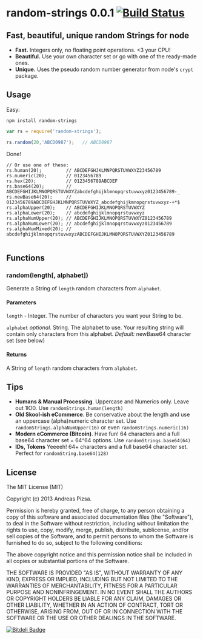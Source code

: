 # random-strings 0.0.1 [![Build Status](https://travis-ci.org/AndreasPizsa/node-random-strings.png?branch=master)](https://travis-ci.org/AndreasPizsa/node-random-strings)
## Fast, beautiful, unique random Strings for node

- __Fast.__ Integers only, no floating point operations. <3 your CPU!
- __Beautiful.__ Use your own character set or go with one of the ready-made ones. 
- __Unique.__ Uses the pseudo random number generator from node's `crypt` package.

## Usage

Easy:

```
npm install random-strings
```

```js
var rs = require('random-strings');

rs.random(20,'ABCD0987');   // ABCD0987
```

Done!

```
// Or use one of these:
rs.human(20);         // ABCDEFGHJKLMNPQRSTUVWXYZ23456789
rs.numeric(20);       // 0123456789
rs.hex(20);           // 0123456789ABCDEF
rs.base64(20);        // ABCDEFGHIJKLMNOPQRSTUVWXYZabcdefghijklmnopqrstuvwxyz0123456789-_
rs.newBase64(20);     // 0123456789ABCDEFGHJKLMNPQRSTUVWXYZ_abcdefghijkmnopqrstuvwxyz-+*$
rs.alphaUpper(20);    // ABCDEFGHIJKLMNOPQRSTUVWXYZ
rs.alphaLower(20);    // abcdefghijklmnopqrstuvwxyz
rs.alphaNumUpper(20); // ABCDEFGHIJKLMNOPQRSTUVWXYZ0123456789
rs.alphaNumLower(20); // abcdefghijklmnopqrstuvwxyz0123456789
rs.alphaNumMixed(20); // abcdefghijklmnopqrstuvwxyzABCDEFGHIJKLMNOPQRSTUVWXYZ0123456789


```


## Functions
### random(length[, alphabet])

Generate a String of `length` random characters from `alphabet`.

#### Parameters
`length` - Integer. The number of characters you want your String to be.

`alphabet` _optional._ String. The alphabet to use. Your resulting string will contain only characters from this alphabet. _Default:_ newBase64 character set (see below)

#### Returns
A String of `length` random characters from `alphabet`.

## Tips
- __Humans & Manual Processing__. Uppercase and Numerics only. Leave out 1lO0. Use ``randomStrings.human(length)``
- __Old Skool-ish eCommerce__. Be conservative about the length and use an uppercase (alpha)numeric character set. Use ``randomStrings.alphaNumUpper(16)`` or even ``randomStrings.numeric(16)``
- __Modern eCommerce (Bitcoin)__. Have fun! 64 characters and a full base64 character set = 64^64 options. Use ``randomStrings.base64(64)``
- __IDs, Tokens__ Yeeeeh! 64+ characters and a full base64 character set. Perfect for ``randomString.base64(128)``

## License

The MIT License (MIT)

Copyright (c) 2013 Andreas Pizsa.

Permission is hereby granted, free of charge, to any person obtaining a copy
of this software and associated documentation files (the "Software"), to deal
in the Software without restriction, including without limitation the rights
to use, copy, modify, merge, publish, distribute, sublicense, and/or sell
copies of the Software, and to permit persons to whom the Software is
furnished to do so, subject to the following conditions:

The above copyright notice and this permission notice shall be included in
all copies or substantial portions of the Software.

THE SOFTWARE IS PROVIDED "AS IS", WITHOUT WARRANTY OF ANY KIND, EXPRESS OR
IMPLIED, INCLUDING BUT NOT LIMITED TO THE WARRANTIES OF MERCHANTABILITY,
FITNESS FOR A PARTICULAR PURPOSE AND NONINFRINGEMENT. IN NO EVENT SHALL THE
AUTHORS OR COPYRIGHT HOLDERS BE LIABLE FOR ANY CLAIM, DAMAGES OR OTHER
LIABILITY, WHETHER IN AN ACTION OF CONTRACT, TORT OR OTHERWISE, ARISING FROM,
OUT OF OR IN CONNECTION WITH THE SOFTWARE OR THE USE OR OTHER DEALINGS IN
THE SOFTWARE.

[![Bitdeli Badge](https://d2weczhvl823v0.cloudfront.net/AndreasPizsa/node-random-strings/trend.png)](https://bitdeli.com/free "Bitdeli Badge")
